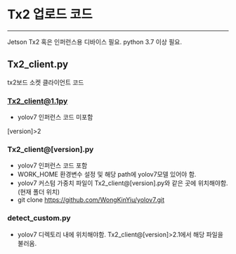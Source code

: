 # Tx2 업로드 코드
----
Jetson Tx2 혹은 인퍼런스용 디바이스 필요.
python 3.7 이상 필요.

## Tx2_client.py 
tx2보드 소켓 클라이언트 코드
### Tx2_client@1.1py
- yolov7 인퍼런스 코드 미포함

[version]>2
### Tx2_client@[version].py
- yolov7 인퍼런스 코드 포함
- WORK_HOME 환경변수 설정 및 해당 path에 yolov7모델 있어야 함.
- yolov7 커스텀 가중치 파일이 Tx2_client@[version].py와 같은 곳에 위치해야함.(현재 폴더 위치)
- git clone https://github.com/WongKinYiu/yolov7.git

### detect_custom.py
- yolov7 디렉토리 내에 위치해야함. Tx2_client@[version]>2.1에서 해당 파일을 불러옴.

